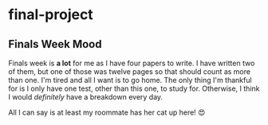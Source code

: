 # final-project

## Finals Week Mood

Finals week is **a lot** for me as I have four papers to write. I have written two of them, but one of those was twelve pages so that should count as more than one. I'm tired and all I want is to go home. The only thing I'm thankful for is I only have one test, other than this one, to study for. Otherwise, I think I would *definitely* have a breakdown every day.

All I can say is at least my roommate has her cat up here! :heart_eyes:
